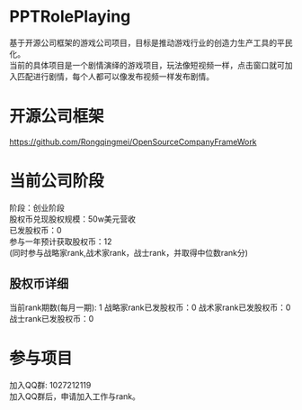 # PPTRolePlaying
基于开源公司框架的游戏公司项目，目标是推动游戏行业的创造力生产工具的平民化。  
当前的具体项目是一个剧情演绎的游戏项目，玩法像短视频一样，点击窗口就可加入匹配进行剧情，每个人都可以像发布视频一样发布剧情。  
  
# 开源公司框架
https://github.com/Rongqingmei/OpenSourceCompanyFrameWork  
  
# 当前公司阶段
阶段：创业阶段  
股权币兑现股权规模：50w美元营收  
已发股权币：0  
参与一年预计获取股权币：12  
(同时参与战略家rank,战术家rank，战士rank，并取得中位数rank分)  
  
## 股权币详细
当前rank期数(每月一期): 1
战略家rank已发股权币：0
战术家rank已发股权币：0
战士rank已发股权币：0

# 参与项目
加入QQ群: 1027212119  
加入QQ群后，申请加入工作与rank。
